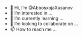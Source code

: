 - 👋 Hi, I’m @AbbosxojaXusanov
- 👀 I’m interested in ...
- 🌱 I’m currently learning ...
- 💞️ I’m looking to collaborate on ...
- 📫 How to reach me ...

<!---
AbbosxojaXusanov/AbbosxojaXusanov is a ✨ special ✨ repository because its `README.md` (this file) appears on your GitHub profile.
You can click the Preview link to take a look at your changes.
--->
